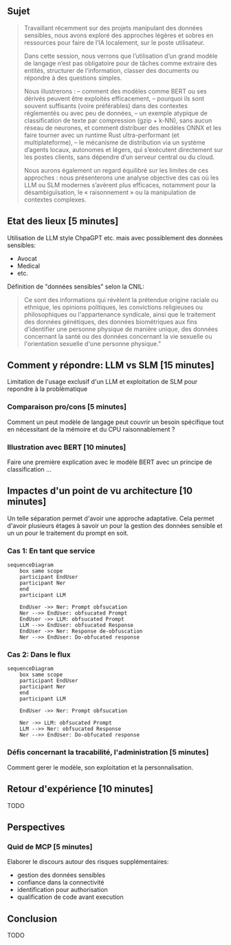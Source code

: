 ## Sujet

> Travaillant récemment sur des projets manipulant des données sensibles, nous avons exploré des approches légères et
> sobres en ressources pour faire de l’IA localement, sur le poste utilisateur.
>
> Dans cette session, nous verrons que l’utilisation d’un grand modèle de langage n’est pas obligatoire pour de tâches
> comme extraire des entités, structurer de l’information, classer des documents ou répondre à des questions simples.
> 
> Nous illustrerons :
> – comment des modèles comme BERT ou ses dérivés peuvent être exploités efficacement,
> – pourquoi ils sont souvent suffisants (voire préférables) dans des contextes réglementés ou avec peu de données,
> – un exemple atypique de classification de texte par compression (gzip + k-NN), sans aucun réseau de neurones, et
> comment distribuer des modèles ONNX et les faire tourner avec un runtime Rust ultra-performant (et multiplateforme),
> – le mécanisme de distribution via un système d’agents locaux, autonomes et légers, qui s’exécutent directement sur
> les postes clients, sans dépendre d’un serveur central ou du cloud.
>
> Nous aurons également un regard équilibré sur les limites de ces approches : nous présenterons une analyse objective
> des cas où les LLM ou SLM modernes s’avèrent plus efficaces, notamment pour la désambiguïsation, le « raisonnement »
> ou la manipulation de contextes complexes.

## Etat des lieux [5 minutes]

Utilisation de LLM style ChpaGPT etc. mais avec possiblement des données sensibles:
- Avocat
- Medical
- etc.

Définition de "données sensibles" selon la CNIL:
> Ce sont des informations qui révèlent la prétendue origine raciale ou ethnique, les opinions politiques,
> les convictions religieuses ou philosophiques ou l'appartenance syndicale, ainsi que le traitement des données
> génétiques, des données biométriques aux fins d'identifier une personne physique de manière unique, des données
> concernant la santé ou des données concernant la vie sexuelle ou l'orientation sexuelle d'une personne physique."

## Comment y répondre: LLM vs SLM [15 minutes]

Limitation de l'usage exclusif d'un LLM et exploitation de SLM pour repondre à la problèmatique

### Comparaison pro/cons [5 minutes]

Comment un peut modèle de langage peut couvrir un besoin spécifique tout en nécessitant de la mémoire et du CPU 
raisonnablement ? 

### Illustration avec BERT [10 minutes]

Faire une première explication avec le modèle BERT avec un principe de classification ...

## Impactes d'un point de vu architecture [10 minutes]

Un telle séparation permet d'avoir une approche adaptative. Cela permet d'avoir plusieurs étages à savoir un pour 
la gestion des données sensible et un un pour le traitement du prompt en soit.

### Cas 1: En tant que service

```mermaid
sequenceDiagram
    box same scope
    participant EndUser
    participant Ner
    end
    participant LLM

    EndUser ->> Ner: Prompt obfsucation
    Ner -->> EndUser: obfsucated Prompt
    EndUser ->> LLM: obfsucated Prompt
    LLM -->> EndUser: obfsucated Response
    EndUser ->> Ner: Response de-obfuscation
    Ner -->> EndUser: Do-obfucated response
```

### Cas 2: Dans le flux

```mermaid
sequenceDiagram
    box same scope
    participant EndUser
    participant Ner
    end
    participant LLM

    EndUser ->> Ner: Prompt obfsucation

    Ner ->> LLM: obfsucated Prompt
    LLM -->> Ner: obfsucated Response
    Ner -->> EndUser: Do-obfucated response
```

### Défis concernant la tracabilité, l'administration [5 minutes]

Comment gerer le modèle, son exploitation et la personnalisation.

## Retour d'expérience [10 minutes]

TODO

## Perspectives

### Quid de MCP [5 minutes]

Elaborer le discours autour des risques supplémentaires:
- gestion des données sensibles
- confiance dans la connectivité
- identification pour authorisation
- qualification de code avant execution

## Conclusion

TODO




